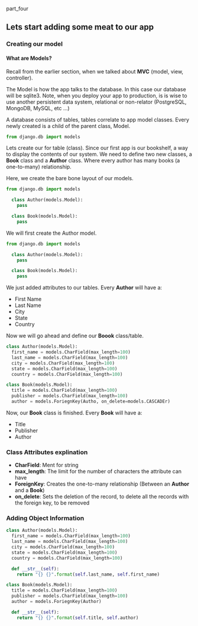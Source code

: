 
part\_four
## Lets start adding some meat to our app

### Creating our model

#### What are Models?
Recall from the earlier section, when we talked about **MVC** (model, view, controller).

The Model is how the app talks to the database. In this case our database will be sqlite3. Note, when you deploy your app to production, is is wise to use another persistent data system, relational or non-relator (PostgreSQL, MongoDB, MySQL, etc …)

A database consists of tables, tables correlate to app model classes. Every newly created is a child of the parent class, Model.

```python
from django.db import models
```

Lets create our for table (class). Since our first app is our bookshelf, a way to display the contents of our system. We need to define two new classes, a **Book** class and a **Author** class. Where every author has many books (a one-to-many) relationship.


Here, we create the bare bone layout of our models.

```python
from django.db import models

  class Author(models.Model):
    pass

  class Book(models.Model):
    pass
```

We will first create the Author model.

```python
from django.db import models

  class Author(models.Model):
    pass

  class Book(models.Model):
    pass
```


We just added attributes to our tables. Every **Author** will have a:

* First Name
* Last Name
* City
* State
* Country

Now we will go ahead and define our **Boook** class/table.
```python
class Author(models.Model):
  first_name = models.CharField(max_length=100)
  last_name = models.CharField(max_length=100)
  city = models.CharField(max_length=100)
  state = models.CharField(max_length=100)
  country = models.CharField(max_length=100)

class Book(models.Model):
  title = models.CharField(max_length=100)
  publisher = models.CharField(max_length=100)
  author = models.ForiegnKey(Autho, on_delete=models.CASCADEr)

```


Now, our **Book** class is finished. Every **Book** will have a:
* Title
* Publisher
* Author

### Class Attributes explination
* __CharField__: Ment for string
* __max\_length__: The limit for the number of characters the attribute can have
* __ForeignKey__: Creates the one-to-many relationship (Between an **Author** and a **Book**)
* __on\_delete__: Sets the deletion of the record, to delete all the records with the foreign key, to be removed

### Adding Object Information

```python
class Author(models.Model):
  first_name = models.CharField(max_length=100)
  last_name = models.CharField(max_length=100)
  city = models.CharField(max_length=100)
  state = models.CharField(max_length=100)
  country = models.CharField(max_length=100)

  def __str__(self):
    return "{} {}".format(self.last_name, self.first_name)

class Book(models.Model):
  title = models.CharField(max_length=100)
  publisher = models.CharField(max_length=100)
  author = models.ForiegnKey(Author)

  def __str__(self):
    return "{} {}".format(self.title, self.author)
```
